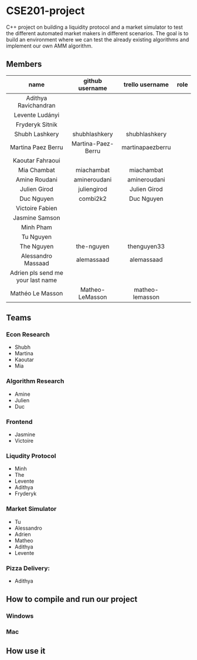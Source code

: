 # CSE201-project

C++ project on building a liquidity protocol and a market simulator to test the different automated market makers in different scenarios.
The goal is to build an environment where we can test the already existing algorithms and implement our own AMM algorithm.


## Members
| name | github username | trello username | role |
|:------------:|:---------------:|:---------------:|:------:|
| Adithya Ravichandran |  |  |  |
| Levente Ludányi |  |  |  |
| Fryderyk Sitnik |  |  |  |
| Shubh Lashkery | shubhlashkery | shubhlashkery |  |
| Martina Paez Berru  | Martina-Paez-Berru | martinapaezberru |  |
| Kaoutar Fahraoui |  |  |  |
| Mia Chambat | miachambat | miachambat |  |
| Amine Roudani | amineroudani | amineroudani |  |
| Julien Girod | juliengirod | Julien Girod |  |
| Duc Nguyen | combi2k2 | Duc Nguyen |  |
| Victoire Fabien |  |  |  |
| Jasmine Samson |  |  |  |
| Minh Pham |  |  |  |
| Tu Nguyen |  |  |  |
| The Nguyen | the-nguyen | thenguyen33 |  |
| Alessandro Massaad | alemassaad | alemassaad |  |
| Adrien pls send me your last name|  |  |  |
| Mathéo Le Masson | Matheo-LeMasson | matheo-lemasson |  |



## Teams
### Econ Research
- Shubh
- Martina
- Kaoutar
- Mia

### Algorithm Research
- Amine
- Julien
- Duc

### Frontend
- Jasmine
- Victoire

### Liqudity Protocol
- Minh
- The
- Levente
- Adithya
- Fryderyk


### Market Simulator
- Tu
- Alessandro
- Adrien
- Matheo
- Adithya
- Levente

### Pizza Delivery:
- Adithya 

## How to compile and run our project


### Windows


### Mac


## How use it




